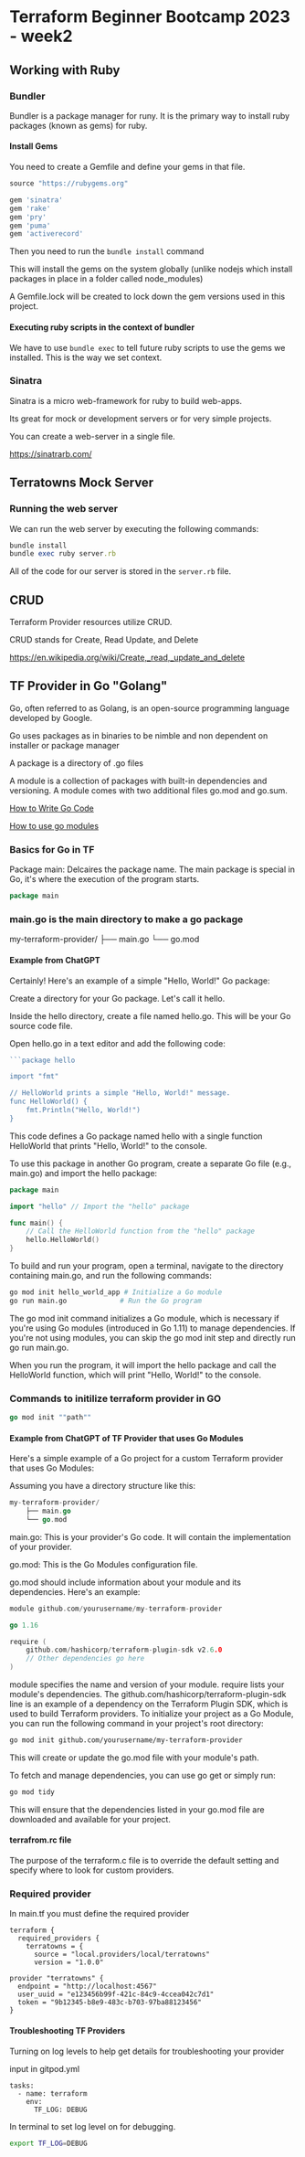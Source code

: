 # Terraform Beginner Bootcamp 2023 - week2

## Working with Ruby

### Bundler

Bundler is a package manager for runy.
It is the primary way to install ruby packages (known as gems) for ruby.

#### Install Gems

You need to create a Gemfile and define your gems in that file.

```rb
source "https://rubygems.org"

gem 'sinatra'
gem 'rake'
gem 'pry'
gem 'puma'
gem 'activerecord'
```

Then you need to run the `bundle install` command

This will install the gems on the system globally (unlike nodejs which install packages in place in a folder called node_modules)

A Gemfile.lock will be created to lock down the gem versions used in this project.

#### Executing ruby scripts in the context of bundler

We have to use `bundle exec` to tell future ruby scripts to use the gems we installed. This is the way we set context.

### Sinatra

Sinatra is a micro web-framework for ruby to build web-apps.

Its great for mock or development servers or for very simple projects.

You can create a web-server in a single file.

https://sinatrarb.com/

## Terratowns Mock Server

### Running the web server

We can run the web server by executing the following commands:

```rb
bundle install
bundle exec ruby server.rb
```

All of the code for our server is stored in the `server.rb` file.

## CRUD

Terraform Provider resources utilize CRUD.

CRUD stands for Create, Read Update, and Delete

https://en.wikipedia.org/wiki/Create,_read,_update_and_delete

## TF Provider in Go "Golang"

Go, often referred to as Golang, is an open-source programming language developed by Google.

Go uses packages as in binaries to be nimble and non dependent on installer or package manager

A package is a directory of .go files

A module is a collection of packages with built-in dependencies and versioning. A module comes with two additional files go.mod and go.sum.

[How to Write Go Code](https://go.dev/doc/code#:~:text=packages%2C%20and%20commands.-,Code%20organization,files%20within%20the%20same%20package.)

[How to use go modules](https://www.workfall.com/learning/blog/how-to-use-go-modules-for-package-management/#:~:text=for%20Go%20beginners.-,Package%20vs%20Module,with%20two%20additional%20files%20go.)

### Basics for Go in TF

Package main: Delcaires the package name.
The main package is special in Go, it's where the execution of the program starts.
```go
package main
```

### main.go is the main directory to make a go package

my-terraform-provider/
    ├── main.go
    └── go.mod


#### Example from ChatGPT
Certainly! Here's an example of a simple "Hello, World!" Go package:

Create a directory for your Go package. Let's call it hello.

Inside the hello directory, create a file named hello.go. This will be your Go source code file.

Open hello.go in a text editor and add the following code:

```go
```package hello

import "fmt"

// HelloWorld prints a simple "Hello, World!" message.
func HelloWorld() {
    fmt.Println("Hello, World!")
}
```
This code defines a Go package named hello with a single function HelloWorld that prints "Hello, World!" to the console.

To use this package in another Go program, create a separate Go file (e.g., main.go) and import the hello package:
```go
package main

import "hello" // Import the "hello" package

func main() {
    // Call the HelloWorld function from the "hello" package
    hello.HelloWorld()
}
```
To build and run your program, open a terminal, navigate to the directory containing main.go, and run the following commands:
```bash
go mod init hello_world_app # Initialize a Go module
go run main.go             # Run the Go program
```
The go mod init command initializes a Go module, which is necessary if you're using Go modules (introduced in Go 1.11) to manage dependencies. If you're not using modules, you can skip the go mod init step and directly run go run main.go.

When you run the program, it will import the hello package and call the HelloWorld function, which will print "Hello, World!" to the console.

### Commands to initilize terraform provider in GO
```go
go mod init ""path""
```
#### Example from ChatGPT of TF Provider that uses Go Modules

Here's a simple example of a Go project for a custom Terraform provider that uses Go Modules:

Assuming you have a directory structure like this:

```go
my-terraform-provider/
    ├── main.go
    └── go.mod
```
main.go: This is your provider's Go code. It will contain the implementation of your provider.

go.mod: This is the Go Modules configuration file.

go.mod should include information about your module and its dependencies. Here's an example:

```go
module github.com/yourusername/my-terraform-provider

go 1.16

require (
    github.com/hashicorp/terraform-plugin-sdk v2.6.0
    // Other dependencies go here
)
```
module specifies the name and version of your module.
require lists your module's dependencies. The github.com/hashicorp/terraform-plugin-sdk line is an example of a dependency on the Terraform Plugin SDK, which is used to build Terraform providers.
To initialize your project as a Go Module, you can run the following command in your project's root directory:

```bash
go mod init github.com/yourusername/my-terraform-provider
```
This will create or update the go.mod file with your module's path.

To fetch and manage dependencies, you can use go get or simply run:

```bash
go mod tidy
```
This will ensure that the dependencies listed in your go.mod file are downloaded and available for your project.

#### terrafrom.rc file

The purpose of the terraform.c file is to override the default setting and specify where to look for custom providers.

### Required provider

In main.tf you must define the required provider

```hcl
terraform {
  required_providers {
    terratowns = {
      source = "local.providers/local/terratowns"
      version = "1.0.0"
```
```hcl
provider "terratowns" {
  endpoint = "http://localhost:4567"
  user_uuid = "e123456b99f-421c-84c9-4ccea042c7d1"
  token = "9b12345-b8e9-483c-b703-97ba88123456"
}
```
#### Troubleshooting TF Providers

Turning on log levels to help get details for troubleshooting your provider

input in gitpod.yml
```hcl
tasks:
  - name: terraform
    env:
      TF_LOG: DEBUG
```

In terminal to set log level on for debugging.
```sh
export TF_LOG=DEBUG
```
